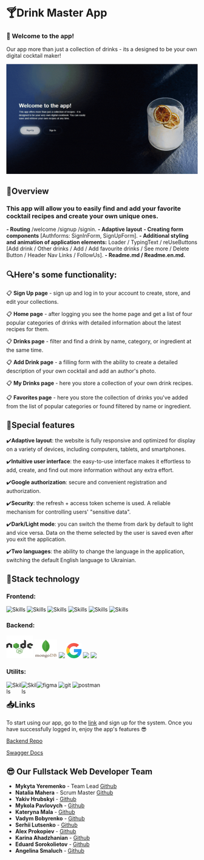 # 🍸Drink Master App

### 👋 Welcome to the app!

Our app more than just a collection of drinks - its a designed to be your own
digital cocktail maker!

![Скріншот додатку](/public/readme/app-animation.gif)

## 📝Overview

### This app will allow you to easily find and add your favorite cocktail recipes and create your own unique ones.

**- Routing** /welcome /signup /signin.
**- Adaptive layout** 
**- Creating form components** [Authforms: SignInForm, SignUpForm].
**- Additional styling and animation of application elements:** Loader / TypingText / reUseButtons [Add drink / Other drinks / Add / Add favourite drinks / See more / Delete Button / Header Nav Links / FollowUs].
**- Readme.md / Readme.en.md.**

## 🔍Here's some functionality:

📋 **Sign Up page** - sign up and log in to your account to create, store, and
edit your collections.

📋 **Home page** - after logging you see the home page and get a list of four
popular categories of drinks with detailed information about the latest recipes
for them.

📋 **Drinks page** - filter and find a drink by name, category, or ingredient at
the same time.

📋 **Add Drink page** - a filling form with the ability to create a detailed
description of your own cocktail and add an author's photo.

📋 **My Drinks page** - here you store a collection of your own drink recipes.

📋 **Favorites page** - here you store the collection of drinks you've added
from the list of popular categories or found filtered by name or ingredient.

## 🎯Special features

✔️**Adaptive layout**: the website is fully responsive and optimized for display
on a variety of devices, including computers, tablets, and smartphones.

✔️**Intuitive user interface**: the easy-to-use interface makes it effortless to
add, create, and find out more information without any extra effort.

✔️**Google authorization**: secure and convenient registration and authorization.

✔️**Security**: the refresh + access token scheme is used. A reliable mechanism
for controlling users' "sensitive data".

✔️**Dark/Light mode**: you can switch the theme from dark by default
to light and vice versa. Data on the theme selected by the user is saved even after you exit the application.

✔️**Two languages**: the ability to change the language in the application, switching the default English language to Ukrainian.

## 🔧Stack technology

### **Frontend**:

<p align="left"><img src="https://cdn.jsdelivr.net/gh/devicons/devicon/icons/react/react-original.svg" alt="Skills" width="40" height="40"/>  
<img src="https://cdn.jsdelivr.net/gh/devicons/devicon/icons/redux/redux-original.svg" alt="Skills" width="40" height="40"/> 
<img src="https://cdn.jsdelivr.net/gh/devicons/devicon/icons/html5/html5-original.svg" alt="Skills" width="40" height="40"/>  
<img src="https://cdn.jsdelivr.net/gh/devicons/devicon/icons/css3/css3-original.svg" alt="Skills" width="40" height="40"/>  
<img src="https://cdn.jsdelivr.net/gh/devicons/devicon/icons/javascript/javascript-original.svg" alt="Skills" width="40" height="40"/>  
<img src="https://www.vectorlogo.zone/logos/tailwindcss/tailwindcss-icon.svg" alt="Skills" width="40" height="40"/> </p>

### **Backend**:

<p align="left"><img src="https://raw.githubusercontent.com/devicons/devicon/master/icons/nodejs/nodejs-original-wordmark.svg" alt="nodejs" width="70" height="60"/>
<img src="https://raw.githubusercontent.com/devicons/devicon/master/icons/mongodb/mongodb-original-wordmark.svg" alt="mongodb" width="60" height="50"/>
<img src="https://raw.githubusercontent.com/swagger-api/swagger.io/wordpress/images/assets/SW-logo-clr.png" height="50">
<img src="/public/readme/google.png" height="40">
<img src="https://github.com/MarioTerron/logo-images/blob/master/logos/expressjs.png" height="30">
<img src="https://cloudinary-res.cloudinary.com/image/upload/c_scale,w_300/v1/logo/for_white_bg/cloudinary_logo_for_white_bg.svg" height="30"></p>

### **Utilits**:

<p align="left" ><img src="https://www.vectorlogo.zone/logos/figma/figma-icon.svg" alt="figma"  width="40" height="40"/>
<img src="https://www.vectorlogo.zone/logos/git-scm/git-scm-icon.svg" alt="git"  width="40" height="40"/>
<img src="https://www.vectorlogo.zone/logos/getpostman/getpostman-icon.svg"  alt="postman" width="40" height="40"/>
<img src="https://cdn.jsdelivr.net/gh/devicons/devicon/icons/vscode/vscode-original.svg" alt="Skills" align="left" width="40" height="40"/>  
<img src="https://cdn.jsdelivr.net/gh/devicons/devicon/icons/trello/trello-plain.svg" alt="Skills" align="left" width="40" height="40"/></p>

## 📥Links

To start using our app, go to the
[link](https://r3enox.github.io/frontend-drink-master/) and sign up for the
system. Once you have successfully logged in, enjoy the app's features 😎

[Backend Repo](https://github.com/R3enox/backend-drink-master)

[Swagger Docs](https://drink-master-4fm6.onrender.com/api-docs)

## 😎 Our Fullstack Web Developer Team

- **Mykyta Yeremenko** - Team Lead [Github][1]
- **Natalia Mahera** - Scrum Master [Github][2]
- **Yakiv Hrubskyi** - [Github][3]
- **Mykola Pavlovych** - [Github][4]
- **Kateryna Mala** -  [Github][5]
- **Vadym Bobyrenko** -  [Github][6]
- **Serhii Lutsenko** -  [Github][7]
- **Alex Prokopiev** -  [Github][11]
- **Karina Ahadzhanian** -  [Github][8]
- **Eduard Sorokolietov** -  [Github][9]
- **Angelina Smaluch** -  [Github][10]

[1]: https://github.com/R3enox
[2]: https://github.com/NataliaMahera
[3]: https://github.com/y-hrubskyi
[4]: https://github.com/Mykola1612
[5]: https://github.com/malaya1855
[6]: https://github.com/wadimcka
[7]: https://github.com/SergeyLu89
[8]: https://github.com/KarinaCor
[9]: https://github.com/soroked
[10]: https://github.com/AngelinaCholak
[11]: https://github.com/AlexProkopev


